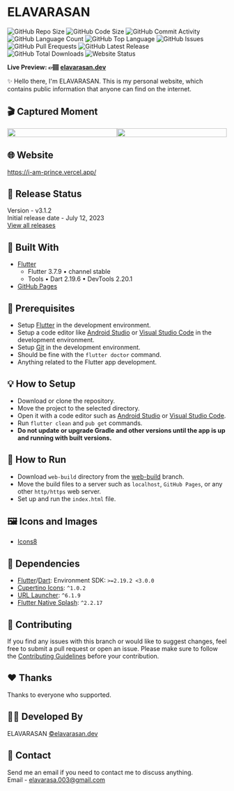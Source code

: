 # ELAVARASAN

![GitHub Repo Size](https://img.shields.io/github/repo-size/follow-prince/elavarasan.dev?color=d62936&label=Repo%20Size&style=flat-square)
![GitHub Code Size](https://img.shields.io/github/languages/code-size/follow-prince/elavarasan.dev?color=e6a400&label=Code%20Size&style=flat-square)
![GitHub Commit Activity](https://img.shields.io/github/commit-activity/m/follow-prince/elavarasan.dev?color=138a3d&label=Commit%20Activity&style=flat-square)
![GitHub Language Count](https://img.shields.io/github/languages/count/follow-prince/elavarasan.dev?color=1f77b4&label=Total%20Languages&style=flat-square)
![GitHub Top Language](https://img.shields.io/github/languages/top/follow-prince/elavarasan.dev?color=7f0c7f&style=flat-square)
![GitHub Issues](https://img.shields.io/github/issues/follow-prince/elavarasan.dev?color=098f76&label=GitHub%20Issues&style=flat-square)
![GitHub Pull Erequests](https://img.shields.io/github/issues-pr/follow-prince/elavarasan.dev?color=2c324f&label=GitHub%20Pull%20Requests&style=flat-square)
![GitHub Latest Release](https://img.shields.io/github/v/release/follow-prince/elavarasan.dev?color=f5426f&label=Latest%20Release&style=flat-square)
![GitHub Total Downloads](https://img.shields.io/github/downloads/follow-prince/elavarasan.dev/total?color=4a2600&label=Total%20Downloads&style=flat-square)
![Website Status](https://img.shields.io/website?down_message=Down%20%26%20Offline&label=Website%20Status&up_message=Up%20%26%20Online&url=https%3A%2F%2Fprince-dev.vercel.app)

**Live Preview: 👉🏽 [elavarasan.dev](https://prince-dev.vercel.app)**

✨ Hello there, I'm ELAVARASAN. This is my personal website, which contains public information that anyone can find on the internet.

## 🎬 Captured Moment
<div style="display: flex;">
  <div style="flex-basis: 50%;">
    <img src="./assets/images/mobile-main.gif" controls width="100%" height="auto"></img>
  </div>
  <div style="flex-basis: 50%;">
    <img src="./assets/images/mobile-main.gif" controls width="100%" height="auto"></img>
  </div>
</div>

## 🌐 Website

<https://i-am-prince.vercel.app/>  


## 🎉 Release Status

Version - v3.1.2  
Initial release date - July 12, 2023  
[View all releases](https://github.com/follow-prince/elavarasan.dev/releases)



## 💙 Built With

- [Flutter](https://flutter.dev)
  - Flutter 3.7.9 • channel stable
  - Tools • Dart 2.19.6 • DevTools 2.20.1
- [GitHub Pages](https://pages.github.com)

## 📌 Prerequisites

- Setup [Flutter](https://flutter.dev) in the development environment.
- Setup a code editor like [Android Studio](https://developer.android.com/studio) or [Visual Studio Code](https://code.visualstudio.com) in the development environment.
- Setup [Git](https://git-scm.com) in the development environment.
- Should be fine with the `flutter doctor` command.
- Anything related to the Flutter app development.

## 💡 How to Setup

- Download or clone the repository.
- Move the project to the selected directory.
- Open it with a code editor such as [Android Studio](https://developer.android.com/studio) or [Visual Studio Code](https://code.visualstudio.com).
- Run `flutter clean` and `pub get` commands.
- **Do not update or upgrade Gradle and other versions until the app is up and running with built versions.**

## 🚀 How to Run

- Download `web-build` directory from the [web-build](https://github.com/follow-prince/elavarasan.dev/tree/web-build) branch.
- Move the build files to a server such as `localhost`, `GitHub Pages`, or any other `http/https` web server.
- Set up and run the `index.html` file.

## 🖼️ Icons and Images

- [Icons8](https://icons8.com)

## 💎 Dependencies

- [Flutter](https://flutter.dev)/[Dart](https://dart.dev): Environment SDK: `>=2.19.2 <3.0.0`
- [Cupertino Icons](https://pub.dev/packages/cupertino_icons): `^1.0.2`
- [URL Launcher](https://pub.dev/packages/url_launcher): `^6.1.9`
- [Flutter Native Splash](https://pub.dev/packages/flutter_native_splash): `^2.2.17`

## 💙 Contributing

If you find any issues with this branch or would like to suggest changes, feel free to submit a pull request or open an issue. Please make sure to follow the [Contributing Guidelines](https://github.com/dileepabandara/dileepabandara.dev/blob/main/CONTRIBUTING.md) before your contribution.

## ❤️ Thanks

Thanks to everyone who supported.


## 👨‍💻 Developed By

ELAVARASAN
[©elavarasan.dev](https://prinve-dev.vercel.app)

## 💬 Contact

Send me an email if you need to contact me to discuss anything.  
Email - <elavarasa.003@gmail.com>
